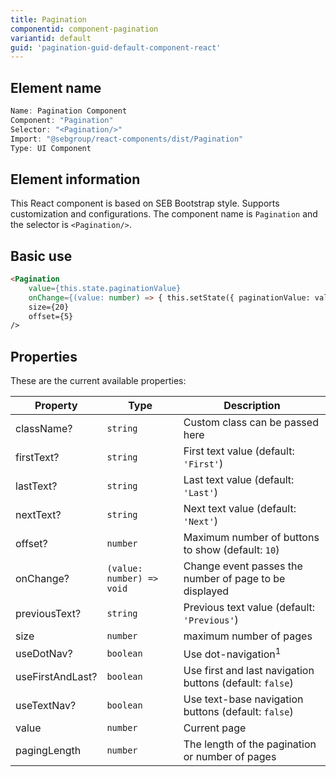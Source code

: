 ```yaml
---
title: Pagination
componentid: component-pagination
variantid: default
guid: 'pagination-guid-default-component-react'
---
```


## Element name
```javascript
Name: Pagination Component
Component: "Pagination"
Selector: "<Pagination/>"
Import: "@sebgroup/react-components/dist/Pagination"
Type: UI Component
```

## Element information 
This React component is based on SEB Bootstrap style. Supports customization and configurations. The component name is `Pagination` and the selector is `<Pagination/>`.

## Basic use
```html
<Pagination
    value={this.state.paginationValue}
    onChange={(value: number) => { this.setState({ paginationValue: value }) }}
    size={20}
    offset={5}
/>
```

## Properties
These are the current available properties:

| Property         | Type                      | Description                                              |
| ---------------- | ------------------------- | -------------------------------------------------------- |
| className?       | `string`                  | Custom class can be passed here                          |
| firstText?       | `string`                  | First text value (default: `'First'`)                    |
| lastText?        | `string`                  | Last text value (default: `'Last'`)                      |
| nextText?        | `string`                  | Next text value (default: `'Next'`)                      |
| offset?          | `number`                  | Maximum number of buttons to show (default: `10`)        |
| onChange?        | `(value: number) => void` | Change event passes the number of page to be displayed   |
| previousText?    | `string`                  | Previous text value (default: `'Previous'`)              |
| size             | `number`                  | maximum number of pages                                  |
| useDotNav?       | `boolean`                 | Use dot-navigation<sup>1</sup>                           |
| useFirstAndLast? | `boolean`                 | Use first and last navigation buttons (default: `false`) |
| useTextNav?      | `boolean`                 | Use text-base navigation buttons (default: `false`)      |
| value            | `number`                  | Current page                                             |
| pagingLength     | `number`                  | The length of the pagination or number of pages          |

